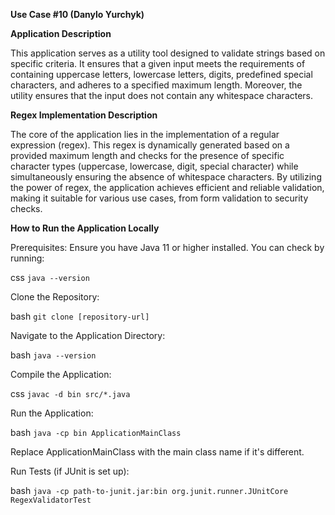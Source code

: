 **Use Case #10 (Danylo Yurchyk)**

**Application Description**

This application serves as a utility tool designed to validate strings based on specific criteria. It ensures that a given input meets the requirements of containing uppercase letters, lowercase letters, digits, predefined special characters, and adheres to a specified maximum length. Moreover, the utility ensures that the input does not contain any whitespace characters.

**Regex Implementation Description**

The core of the application lies in the implementation of a regular expression (regex). This regex is dynamically generated based on a provided maximum length and checks for the presence of specific character types (uppercase, lowercase, digit, special character) while simultaneously ensuring the absence of whitespace characters. By utilizing the power of regex, the application achieves efficient and reliable validation, making it suitable for various use cases, from form validation to security checks.

**How to Run the Application Locally**

Prerequisites: Ensure you have Java 11 or higher installed. You can check by running:

css
`java --version`

Clone the Repository:

bash
`git clone [repository-url]`

Navigate to the Application Directory:

bash
`java --version`


Compile the Application:

css
`javac -d bin src/*.java`

Run the Application:

bash
`java -cp bin ApplicationMainClass`

Replace ApplicationMainClass with the main class name if it's different.

Run Tests (if JUnit is set up):

bash
`java -cp path-to-junit.jar:bin org.junit.runner.JUnitCore RegexValidatorTest`